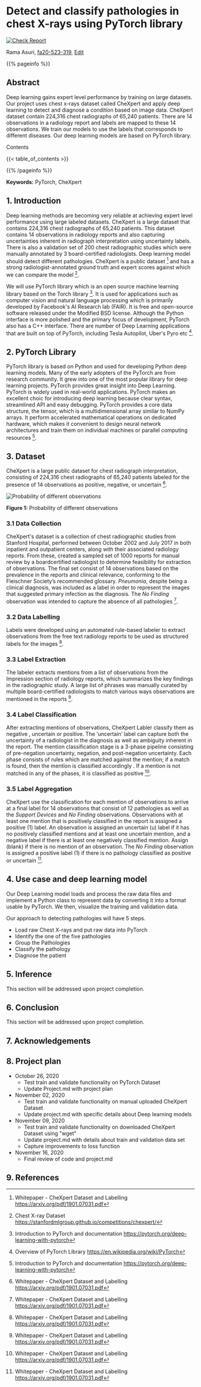 # Detect and classify pathologies in chest X-rays using PyTorch library

[![Check Report](https://github.com/cybertraining-dsc/fa20-523-319/workflows/Check%20Report/badge.svg)](https://github.com/cybertraining-dsc/fa20-523-319/actions)

Rama Asuri, [fa20-523-319](https://github.com/cybertraining-dsc/fa20-523-319/), [Edit](https://github.com/cybertraining-dsc/fa20-523-319/blob/master/project/project.md)

{{% pageinfo %}}

## Abstract

Deep learning gains expert level performance by training on large datasets. Our project uses chest x-rays dataset 
called CheXpert and apply deep learning to detect and diagnose a condition based on image data. CheXpert dataset 
contain 224,316 chest radiographs of 65,240 patients. There are 14 observations in a radiology report and labels are 
mapped to these 14 observations. We train our models to use the labels that corresponds to different diseases. Our 
deep learning models are based on PyTorch library.


Contents

{{< table_of_contents >}}

{{% /pageinfo %}}

**Keywords:** PyTorch, CheXpert


## 1. Introduction

Deep learning methods are becoming very reliable at achieving expert level performance using large labeled datasets. 
CheXpert is a large dataset that contains 224,316 chest radiographs of 65,240 patients. This dataset contains
14 observations in radiology reports and also capturing uncertainties inherent in radiograph interpretation using
uncertainty labels. There is also a validation set of 200 chest radiographic studies which were manually annotated 
by 3 board-certified radiologists. Deep learning model should detect different pathologies. CheXpert is a public 
dataset [^3] and has a strong radiologist-annotated ground truth and expert scores against which we can compare 
the model [^1].

We will use PyTorch library which is an open source machine learning library based on the Torch library [^2]. It is 
used for applications such as computer vision and natural language processing which is primarily developed by 
Facebook's AI Research lab (FAIR). It is free and open-source software released under the Modified BSD license.
Although the Python interface is more polished and the primary focus of development, PyTorch also has a C++ interface. 
There are number of Deep Learning applications that are built on top of PyTorch, including Tesla Autopilot, Uber's 
Pyro etc [^4].

## 2. PyTorch Library

PyTorch library is based on Python and used for developing Python deep learning models. Many of the early adopters 
of the PyTorch are from research community. It grew into one of the most popular library for deep learning projects. 
PyTorch provides great insight into Deep Learning. PyTorch is widely used in real-world applications. PyTorch makes an
excellent choic for introducing deep learning because clear syntax, streamlined API and easy debugging. PyTorch 
provides a core data structure, the tensor, which is a multidimensional array similar to NumPy arrays. It perform 
accelerated mathematical operations on dedicated hardware, which makes it convenient to design neural network 
architectures and train them on individual machines or parallel computing resources [^2].

## 3. Dataset

CheXpert is a large public dataset for chest radiograph interpretation, consisting of 224,316 chest radiographs
of 65,240 patients labeled for the presence of 14 observations as positive, negative, or uncertain [^3].


![Probability of different observations](https://github.com/cybertraining-dsc/fa20-523-319/raw/master/project/images/chest_disease.png)

**Figure 1:** Probability of different observations



### 3.1 Data Collection

CheXpert's dataset is a collection of chest radiographic studies from Stanford Hospital, performed between October 
2002 and July 2017 in both inpatient and outpatient centers, along with their associated radiology reports. 
From these, created a sampled set of 1000 reports for manual review by a boardcertified radiologist to determine
feasibility for extraction of observations. The final set consist of 14 observations based on the prevalence in the 
reports and clinical relevance, conforming to the Fleischner Society’s recommended glossary. *Pneumonia*, despite 
being a clinical diagnosis, was included as a label in order to represent the images that suggested primary 
infection as the diagnosis. The *No Finding* observation was intended to capture the absence of all pathologies [^3].

### 3.2 Data Labelling

Labels were developed using an automated rule-based labeler to extract observations from the free text radiology 
reports to be used as structured labels for the images [^3]. 

### 3.3 Label Extraction

The labeler extracts mentions from a list of observations from the Impression section of radiology reports, which 
summarizes the key findings in the radiographic study. A large list of phrases was manually curated by multiple 
board-certified radiologists to match various ways observations are mentioned in the reports [^3].

### 3.4 Label Classification

After extracting mentions of observations, CheXpert Labler classify them as negative , uncertain or positive. 
The ‘uncertain’ label can capture both the uncertainty of a radiologist in the diagnosis as well as ambiguity 
inherent in the report. The mention classification stage is a 3-phase pipeline consisting of pre-negation uncertainty, 
negation, and post-negation uncertainty. Each phase consists of rules which are matched against the mention; if a 
match is found, then the mention is classified accordingly . If a mention is not matched in any of the phases, it is 
classified as positive [^3].

### 3.5 Label Aggregation

CheXpert use the classification for each mention of observations to arrive at a final label for 14 observations that 
consist of 12 pathologies as well as the *Support Devices* and *No Finding* observations. Observations with at least 
one mention that is positively classified in the report is assigned a positive (1) label. An observation is assigned 
an uncertain (u) label if it has no positively classified mentions and at least one uncertain mention, and a negative
label if there is at least one negatively classified mention. Assign (blank) if there is no mention of an observation.
The *No Finding* observation is assigned a positive label (1) if there is no pathology classified as positive 
or uncertain [^3].

## 4. Use case and deep learning model

Our Deep Learning model loads and process the raw data files and implement a Python class to represent data by 
converting it into a format usable by PyTorch. We then, visualize the training and validation data. 

Our approach to detecting pathologies will have 5 steps.

* Load raw Chest X-rays and put raw data into PyTorch
* Identify the one of the five pathologies
* Group the Pathologies
* Classify the pathology
* Diagnose the patient 

## 5. Inference

This section will be addressed upon project completion.

## 6. Conclusion

This section will be addressed upon project completion.

## 7. Acknowledgements

## 8. Project plan

* October 26, 2020
  * Test train and validate functionality on PyTorch Dataset
  * Update Project.md with project plan
*  November 02, 2020
   * Test train and validate functionality on manual uploaded CheXpert Dataset
   * Update project.md with specific details about Deep learning models
* November 09, 2020
  * Test train and validate functionality on downloaded CheXpert Dataset using "wget" 
  * Update project.md with details about train and validation data set
  * Capture improvements to loss function
* November 16, 2020
  * Final review of code and project.md

## 9. References

[^1]: Chest X-ray Dataset <https://stanfordmlgroup.github.io/competitions/chexpert/>

[^2]: Introduction to PyTorch and documentation  <https://pytorch.org/deep-learning-with-pytorch>

[^3]: Whitepaper - CheXpert Dataset and Labelling  <https://arxiv.org/pdf/1901.07031.pdf>

[^4]: Overview of PyTorch Library <https://en.wikipedia.org/wiki/PyTorch>
